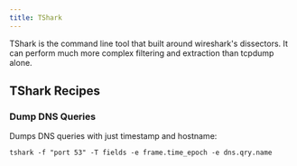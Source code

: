 ```yaml
---
title: TShark
---
```


TShark is the command line tool that built around wireshark's dissectors.  It
can perform much more complex filtering and extraction than tcpdump alone.

## TShark Recipes ##

### Dump DNS Queries ###

Dumps DNS queries with just timestamp and hostname:

```
tshark -f "port 53" -T fields -e frame.time_epoch -e dns.qry.name
```

